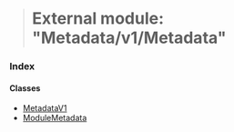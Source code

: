 > # External module: "Metadata/v1/Metadata"

### Index

#### Classes

* [MetadataV1](../classes/_metadata_v1_metadata_.metadatav1.md)
* [ModuleMetadata](../classes/_metadata_v1_metadata_.modulemetadata.md)